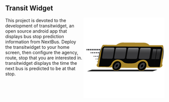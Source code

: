 ## Transit Widget

<img src="https://github.com/justjohn/transitwidget/raw/master/artwork/transit.png" style="float:right" />

This project is devoted to the development of transitwidget, an open source android app that displays bus stop prediction information from NextBus. Deploy the transitwidget to your home screen, then configure the agency, route, stop that you are interested in. transitwidget displays the time the next bus is predicted to be at that stop.



